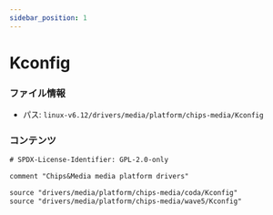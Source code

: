 ```yaml
---
sidebar_position: 1
---
```

# Kconfig

### ファイル情報

- パス: `linux-v6.12/drivers/media/platform/chips-media/Kconfig`

### コンテンツ

```txt
# SPDX-License-Identifier: GPL-2.0-only

comment "Chips&Media media platform drivers"

source "drivers/media/platform/chips-media/coda/Kconfig"
source "drivers/media/platform/chips-media/wave5/Kconfig"

```
